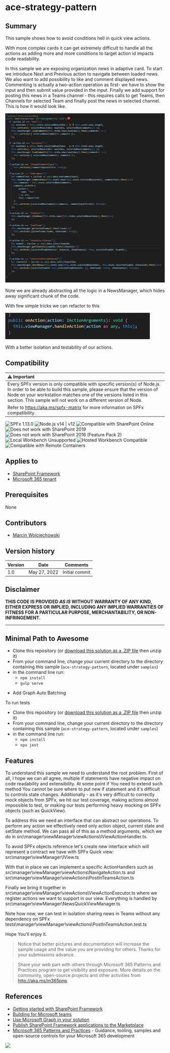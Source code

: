 # ace-strategy-pattern

## Summary

This sample shows how to avoid conditions hell in quick view actions.

With more complex cards it can get extremely difficult to handle all the actions as adding more and more conditions to target action id impacts code readability.

In this sample we are exposing organization news in adaptive card.
To start we introduce Next and Previous action to navigate between loaded news.
We also want to add possibility to like and comment displayed news.
Commenting is actually a two-action operation as first- we have to show the input and then submit value provided in the input.
Finally we add support for posting this news in a Teams channel - this requires calls to get Teams, then Channels for selected Team and finally post the news in selected channel. This is how it would look like.

![](./doc-resources/QuickViewBeforeRefactoring.PNG)

Note we are already abstracting all the logic in a NewsManager, which hides away significant chunk of the code.

With few simple tricks we can refactor to this

![](./doc-resources/QuickViewAfterRefactoring.PNG)

With a better isolation and testability of our actions.

## Compatibility

| :warning: Important          |
|:---------------------------|
| Every SPFx version is only compatible with specific version(s) of Node.js. In order to be able to build this sample, please ensure that the version of Node on your workstation matches one of the versions listed in this section. This sample will not work on a different version of Node.|
|Refer to <https://aka.ms/spfx-matrix> for more information on SPFx compatibility.   |

![SPFx 1.13.0](https://img.shields.io/badge/SPFx-1.13.0-green.svg)
![Node.js v14 | v12](https://img.shields.io/badge/Node.js-v14%20%7C%20v12-green.svg) 
![Compatible with SharePoint Online](https://img.shields.io/badge/SharePoint%20Online-Compatible-green.svg)
![Does not work with SharePoint 2019](https://img.shields.io/badge/SharePoint%20Server%202019-Incompatible-red.svg "SharePoint Server 2019 requires SPFx 1.4.1 or lower")
![Does not work with SharePoint 2016 (Feature Pack 2)](https://img.shields.io/badge/SharePoint%20Server%202016%20(Feature%20Pack%202)-Incompatible-red.svg "SharePoint Server 2016 Feature Pack 2 requires SPFx 1.1")
![Local Workbench Unsupported](https://img.shields.io/badge/Local%20Workbench-Unsupported-red.svg "Local workbench is no longer available as of SPFx 1.13 and above")
![Hosted Workbench Compatible](https://img.shields.io/badge/Hosted%20Workbench-Compatible-green.svg)
![Compatible with Remote Containers](https://img.shields.io/badge/Remote%20Containers-Compatible-green.svg)


## Applies to

- [SharePoint Framework](https://aka.ms/spfx)
- [Microsoft 365 tenant](https://learn.microsoft.com/sharepoint/dev/spfx/set-up-your-developer-tenant)

## Prerequisites

None

## Contributors

* [Marcin Wojciechowski](https://github.com/mgwojciech)

## Version history

Version|Date|Comments
-------|----|--------
1.0|May 27, 2022|Initial commit

## Disclaimer

**THIS CODE IS PROVIDED *AS IS* WITHOUT WARRANTY OF ANY KIND, EITHER EXPRESS OR IMPLIED, INCLUDING ANY IMPLIED WARRANTIES OF FITNESS FOR A PARTICULAR PURPOSE, MERCHANTABILITY, OR NON-INFRINGEMENT.**

---

## Minimal Path to Awesome

* Clone this repository (or [download this solution as a .ZIP file](https://pnp.github.io/download-partial/?url=https://github.com/pnp/sp-dev-fx-webparts/tree/main/samples/ace-strategy-pattern) then unzip it)
* From your command line, change your current directory to the directory containing this sample (`ace-strategy-pattern`, located under `samples`)
* in the command line run:
  * `npm install`
  * `gulp serve`

- Add Graph Auto Batching

To run tests
* Clone this repository (or [download this solution as a .ZIP file](https://pnp.github.io/download-partial/?url=https://github.com/pnp/sp-dev-fx-webparts/tree/main/samples/ace-strategy-pattern) then unzip it)
* From your command line, change your current directory to the directory containing this sample (`ace-strategy-pattern`, located under `samples`)
* in the command line run:
  * `npm install`
  * `npx jest`


## Features

To understand this sample we need to understand the root problem. First of all, I hope we can all agree, multiple if statements have negative impact on code readability and extensibility. At some point if You need to extend such method You cannot be sure where to put new if statement and it's difficult to controls state changes. Additionally - as it's very difficult to correctly mock objects from SPFx, we hit our test coverage, making actions almost impossible to test, or making our tests performing heavy mocking on SPFx objects (such as QuickView).

To address this we need an interface that can abstract our operations. To perform any action we effectively need only action object, current state and setState method.
We can pass all of this as a method arguments, which we do in src\manager\viewManager\viewActions\IViewActionHandler.ts.

To avoid SPFx objects reference let's create new interface which will represent a contract we have with SPFx Quick view:
src\manager\viewManager\IView.ts

With that in place we can implement a specific ActionHandlers such as 
src\manager\viewManager\viewActions\NavigateAction.ts and src\manager\viewManager\viewActions\PostInTeamsAction.ts

Finally we bring it together in src\manager\viewManager\viewActions\ViewActionExecutor.ts where we register actions we want to support in our view.
Everything is handled by src\manager\viewManager\NewsQuickViewManager.ts

Note how now, we can test in isolation sharing news in Teams without any dependency on SPFx
tests\manager\viewManager\viewActions\PostInTeamsAction.test.ts

Hope You'll enjoy it.


> Notice that better pictures and documentation will increase the sample usage and the value you are providing for others. Thanks for your submissions advance.

> Share your web part with others through Microsoft 365 Patterns and Practices program to get visibility and exposure. More details on the community, open-source projects and other activities from http://aka.ms/m365pnp.

## References

- [Getting started with SharePoint Framework](https://learn.microsoft.com/sharepoint/dev/spfx/set-up-your-developer-tenant)
- [Building for Microsoft teams](https://learn.microsoft.com/sharepoint/dev/spfx/build-for-teams-overview)
- [Use Microsoft Graph in your solution](https://learn.microsoft.com/sharepoint/dev/spfx/web-parts/get-started/using-microsoft-graph-apis)
- [Publish SharePoint Framework applications to the Marketplace](https://learn.microsoft.com/en-us/sharepoint/dev/spfx/publish-to-marketplace-overview)
- [Microsoft 365 Patterns and Practices](https://aka.ms/m365pnp) - Guidance, tooling, samples and open-source controls for your Microsoft 365 development

<img src="https://m365-visitor-stats.azurewebsites.net/sp-dev-fx-webparts/samples/ace-strategy-pattern" />
